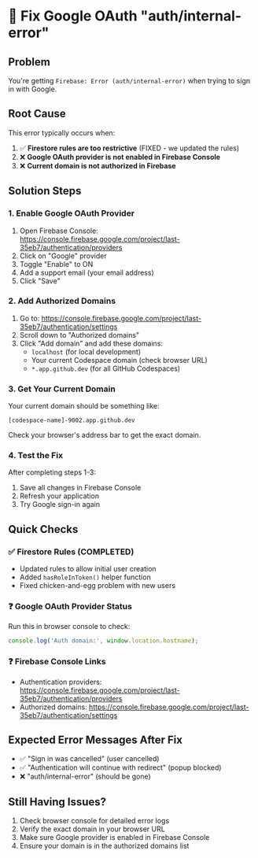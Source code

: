 # 🔧 Fix Google OAuth "auth/internal-error" 

## Problem
You're getting `Firebase: Error (auth/internal-error)` when trying to sign in with Google.

## Root Cause
This error typically occurs when:
1. ✅ **Firestore rules are too restrictive** (FIXED - we updated the rules)
2. ❌ **Google OAuth provider is not enabled in Firebase Console**
3. ❌ **Current domain is not authorized in Firebase**

## Solution Steps

### 1. Enable Google OAuth Provider
1. Open Firebase Console: https://console.firebase.google.com/project/last-35eb7/authentication/providers
2. Click on "Google" provider
3. Toggle "Enable" to ON
4. Add a support email (your email address)
5. Click "Save"

### 2. Add Authorized Domains
1. Go to: https://console.firebase.google.com/project/last-35eb7/authentication/settings
2. Scroll down to "Authorized domains"
3. Click "Add domain" and add these domains:
   - `localhost` (for local development)
   - Your current Codespace domain (check browser URL)
   - `*.app.github.dev` (for all GitHub Codespaces)

### 3. Get Your Current Domain
Your current domain should be something like:
```
[codespace-name]-9002.app.github.dev
```

Check your browser's address bar to get the exact domain.

### 4. Test the Fix
After completing steps 1-3:
1. Save all changes in Firebase Console
2. Refresh your application
3. Try Google sign-in again

## Quick Checks

### ✅ Firestore Rules (COMPLETED)
- Updated rules to allow initial user creation
- Added `hasRoleInToken()` helper function
- Fixed chicken-and-egg problem with new users

### ❓ Google OAuth Provider Status
Run this in browser console to check:
```javascript
console.log('Auth domain:', window.location.hostname);
```

### ❓ Firebase Console Links
- Authentication providers: https://console.firebase.google.com/project/last-35eb7/authentication/providers
- Authorized domains: https://console.firebase.google.com/project/last-35eb7/authentication/settings

## Expected Error Messages After Fix
- ✅ "Sign in was cancelled" (user cancelled)
- ✅ "Authentication will continue with redirect" (popup blocked)
- ❌ "auth/internal-error" (should be gone)

## Still Having Issues?
1. Check browser console for detailed error logs
2. Verify the exact domain in your browser URL
3. Make sure Google provider is enabled in Firebase Console
4. Ensure your domain is in the authorized domains list

